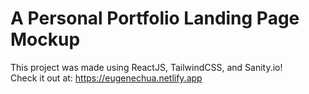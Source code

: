 # A Personal Portfolio Landing Page Mockup

This project was made using ReactJS, TailwindCSS, and Sanity.io!<br>
Check it out at: https://eugenechua.netlify.app

